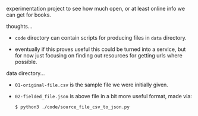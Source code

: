 experimentation project to see how much open, or at least online info we can get for books.

thoughts...

- `code` directory can contain scripts for producing files in `data` directory.

- eventually if this proves useful this could be turned into a service, but for now just focusing on finding out resources for getting urls where possible.


data directory...

- `01-original-file.csv` is the sample file we were initially given.

- `02-fielded_file.json` is above file in a bit more useful format, made via:

    `$ python3 ./code/source_file_csv_to_json.py`
